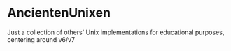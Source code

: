 # AncientenUnixen
Just a collection of others' Unix implementations for educational purposes, centering around v6/v7
